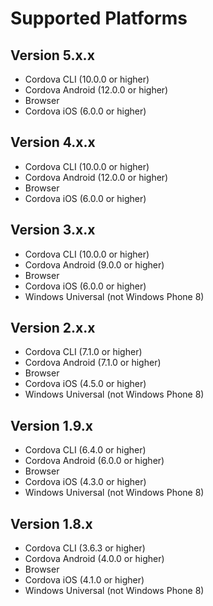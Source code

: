 # Supported Platforms

## Version 5.x.x

- Cordova CLI (10.0.0 or higher)
- Cordova Android (12.0.0 or higher)
- Browser
- Cordova iOS (6.0.0 or higher)

## Version 4.x.x

- Cordova CLI (10.0.0 or higher)
- Cordova Android (12.0.0 or higher)
- Browser
- Cordova iOS (6.0.0 or higher)

## Version 3.x.x

- Cordova CLI (10.0.0 or higher)
- Cordova Android (9.0.0 or higher)
- Browser
- Cordova iOS (6.0.0 or higher)
- Windows Universal (not Windows Phone 8)

## Version 2.x.x

- Cordova CLI (7.1.0 or higher)
- Cordova Android (7.1.0 or higher)
- Browser
- Cordova iOS (4.5.0 or higher)
- Windows Universal (not Windows Phone 8)

## Version 1.9.x

- Cordova CLI (6.4.0 or higher)
- Cordova Android (6.0.0 or higher)
- Browser
- Cordova iOS (4.3.0 or higher)
- Windows Universal (not Windows Phone 8)

## Version 1.8.x

- Cordova CLI (3.6.3 or higher)
- Cordova Android (4.0.0 or higher)
- Browser
- Cordova iOS (4.1.0 or higher)
- Windows Universal (not Windows Phone 8)
